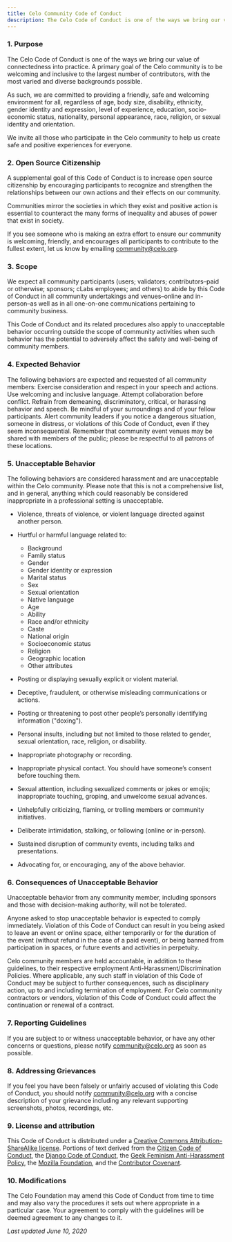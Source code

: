 ```yaml
---
title: Celo Community Code of Conduct
description: The Celo Code of Conduct is one of the ways we bring our value of connectedness into practice. 
---
```


### 1. Purpose
The Celo Code of Conduct is one of the ways we bring our value of connectedness into practice. A primary goal of the Celo community is to be welcoming and inclusive to the largest number of contributors, with the most varied and diverse backgrounds possible. 

As such, we are committed to providing a friendly, safe and welcoming environment for all, regardless of age, body size, disability, ethnicity, gender identity and expression, level of experience, education, socio-economic status, nationality, personal appearance, race, religion, or sexual identity and orientation.

We invite all those who participate in the Celo community to help us create safe and positive experiences for everyone.

### 2. Open Source Citizenship
A supplemental goal of this Code of Conduct is to increase open source citizenship by encouraging participants to recognize and strengthen the relationships between our own actions and their effects on our community.

Communities mirror the societies in which they exist and positive action is essential to counteract the many forms of inequality and abuses of power that exist in society.

If you see someone who is making an extra effort to ensure our community is welcoming, friendly, and encourages all participants to contribute to the fullest extent, let us know by emailing community@celo.org.

### 3. Scope
We expect all community participants (users; validators; contributors–paid or otherwise; sponsors; cLabs employees; and others) to abide by this Code of Conduct in all community undertakings and venues–online and in-person–as well as in all one-on-one communications pertaining to community business.

This Code of Conduct and its related procedures also apply to unacceptable behavior occurring outside the scope of community activities when such behavior has the potential to adversely affect the safety and well-being of community members.

### 4. Expected Behavior
The following behaviors are expected and requested of all community members:
Exercise consideration and respect in your speech and actions. Use welcoming and inclusive language.
Attempt collaboration before conflict.
Refrain from demeaning, discriminatory, critical, or harassing behavior and speech.
Be mindful of your surroundings and of your fellow participants. Alert community leaders if you notice a dangerous situation, someone in distress, or violations of this Code of Conduct, even if they seem inconsequential.
Remember that community event venues may be shared with members of the public; please be respectful to all patrons of these locations.

### 5. Unacceptable Behavior
The following behaviors are considered harassment and are unacceptable within the Celo community. Please note that this is not a comprehensive list, and in general, anything which could reasonably be considered inappropriate in a professional setting is unacceptable.

* Violence, threats of violence, or violent language directed against another person.
* Hurtful or harmful language related to:
  
  * Background
  * Family status
  * Gender
  * Gender identity or expression
  * Marital status
  * Sex
  * Sexual orientation
  * Native language
  * Age
  * Ability
  * Race and/or ethnicity
  * Caste
  * National origin
  * Socioeconomic status
  * Religion
  * Geographic location
  * Other attributes

* Posting or displaying sexually explicit or violent material.
* Deceptive, fraudulent, or otherwise misleading communications or actions.  
* Posting or threatening to post other people’s personally identifying information ("doxing").
* Personal insults, including but not limited to those related to gender, sexual orientation, race, religion, or disability.
* Inappropriate photography or recording.
* Inappropriate physical contact. You should have someone’s consent before touching them.
* Sexual attention, including sexualized comments or jokes or emojis; inappropriate touching, groping, and unwelcome sexual advances.
* Unhelpfully criticizing, flaming, or trolling members or community initiatives.
* Deliberate intimidation, stalking, or following (online or in-person).
* Sustained disruption of community events, including talks and presentations.
* Advocating for, or encouraging, any of the above behavior.

### 6. Consequences of Unacceptable Behavior
Unacceptable behavior from any community member, including sponsors and those with decision-making authority, will not be tolerated.

Anyone asked to stop unacceptable behavior is expected to comply immediately. Violation of this Code of Conduct can result in you being asked to leave an event or online space, either temporarily or for the duration of the event (without refund in the case of a paid event), or being banned from participation in spaces, or future events and activities in perpetuity.

Celo community members are held accountable, in addition to these guidelines, to their respective employment Anti-Harassment/Discrimination Policies. Where applicable, any such staff in violation of this Code of Conduct may be subject to further consequences, such as disciplinary action, up to and including termination of employment. For Celo community contractors or vendors, violation of this Code of Conduct could affect the continuation or renewal of a contract.

### 7. Reporting Guidelines
If you are subject to or witness unacceptable behavior, or have any other concerns or questions, please notify community@celo.org as soon as possible.

### 8. Addressing Grievances
If you feel you have been falsely or unfairly accused of violating this Code of Conduct, you should notify community@celo.org with a concise description of your grievance including any relevant supporting screenshots, photos, recordings, etc.

### 9. License and attribution
This Code of Conduct is distributed under a [Creative Commons Attribution-ShareAlike license](https://creativecommons.org/licenses/by-sa/3.0/). Portions of text derived from the [Citizen Code of Conduct](http://citizencodeofconduct.org/), the [Django Code of Conduct](https://www.djangoproject.com/conduct/), the [Geek Feminism Anti-Harassment Policy](http://geekfeminism.wikia.com/wiki/Community_anti-harassment), the [Mozilla Foundation](https://www.mozilla.org/en-US/about/governance/policies/participation/#note-1), and the [Contributor Covenant](https://www.contributor-covenant.org/version/1/4/code-of-conduct.html).

### 10. Modifications

The Celo Foundation may amend this Code of Conduct from time to time and may also vary the procedures it sets out where appropriate in a particular case. Your agreement to comply with the guidelines will be deemed agreement to any changes to it.

*Last updated June 10, 2020*

